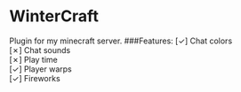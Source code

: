 # WinterCraft
Plugin for my minecraft server.
###Features:
[✓] Chat colors <br>
[✗] Chat sounds <br>
[✗] Play time <br>
[✓] Player warps <br>
[✓] Fireworks <br>
